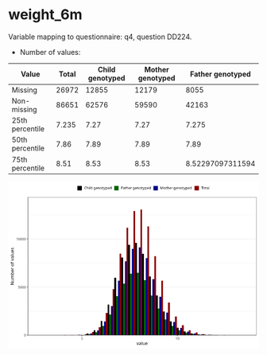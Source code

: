 # weight_6m
Variable mapping to questionnaire: q4, question DD224.
- Number of values:

| Value | Total | Child genotyped | Mother genotyped | Father genotyped |
| ----- | ----- | --------------- | ---------------- | ---------------- |
| Missing | 26972 | 12855 | 12179 | 8055 |
| Non-missing | 86651 | 62576 | 59590 | 42163 |
| 25th percentile | 7.235 | 7.27 | 7.27 | 7.275 |
| 50th percentile | 7.86 | 7.89 | 7.89 | 7.89 |
| 75th percentile | 8.51 | 8.53 | 8.53 | 8.52297097311594 |



![](weight_6m_n.png)



